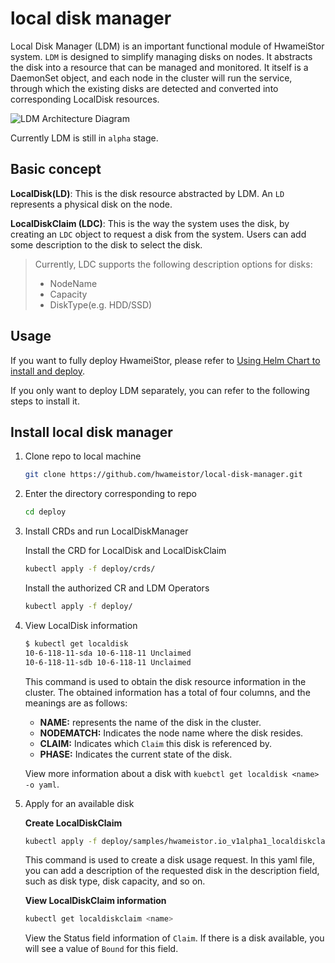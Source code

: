 # local disk manager

Local Disk Manager (LDM) is an important functional module of HwameiStor system. `LDM` is designed to simplify managing disks on nodes. It abstracts the disk into a resource that can be managed and monitored. It itself is a DaemonSet object, and each node in the cluster will run the service, through which the existing disks are detected and converted into corresponding LocalDisk resources.

![LDM Architecture Diagram](../hwameistor/img/ldm.png)

Currently LDM is still in `alpha` stage.

## Basic concept

**LocalDisk(LD)**: This is the disk resource abstracted by LDM. An `LD` represents a physical disk on the node.

**LocalDiskClaim (LDC)**: This is the way the system uses the disk, by creating an `LDC` object to request a disk from the system. Users can add some description to the disk to select the disk.

> Currently, LDC supports the following description options for disks:
>
> - NodeName
> - Capacity
> - DiskType(e.g. HDD/SSD)

## Usage

If you want to fully deploy HwameiStor, please refer to [Using Helm Chart to install and deploy](../hwameistor/install/deploy.md).

If you only want to deploy LDM separately, you can refer to the following steps to install it.

## Install local disk manager

1. Clone repo to local machine

    ```bash
    git clone https://github.com/hwameistor/local-disk-manager.git
    ```

2. Enter the directory corresponding to repo

    ```bash
    cd deploy
    ```

3. Install CRDs and run LocalDiskManager

    Install the CRD for LocalDisk and LocalDiskClaim

    ```bash
    kubectl apply -f deploy/crds/
    ```

    Install the authorized CR and LDM Operators

    ```bash
    kubectl apply -f deploy/
    ```

4. View LocalDisk information

    ```bash
    $ kubectl get localdisk
    10-6-118-11-sda 10-6-118-11 Unclaimed
    10-6-118-11-sdb 10-6-118-11 Unclaimed
    ```

    This command is used to obtain the disk resource information in the cluster. The obtained information has a total of four columns, and the meanings are as follows:

      - **NAME:** represents the name of the disk in the cluster.
      - **NODEMATCH:** Indicates the node name where the disk resides.
      - **CLAIM:** Indicates which `Claim` this disk is referenced by.
      - **PHASE:** Indicates the current state of the disk.

    View more information about a disk with `kuebctl get localdisk <name> -o yaml`.

5. Apply for an available disk

    **Create LocalDiskClaim**

    ```bash
    kubectl apply -f deploy/samples/hwameistor.io_v1alpha1_localdiskclaim_cr.yaml
    ```

    This command is used to create a disk usage request.
    In this yaml file, you can add a description of the requested disk in the description field, such as disk type, disk capacity, and so on.

    **View LocalDiskClaim information**

    ```bash
    kubectl get localdiskclaim <name>
    ```

    View the Status field information of `Claim`.
    If there is a disk available, you will see a value of `Bound` for this field.